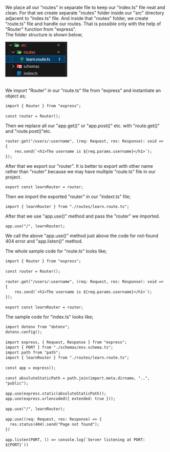 We place all our "routes" in separate file to keep our "index.ts" file neat and clean. For that we create separate "routes" folder inside our "src" directory adjacent to "index.ts" file. And inside that "routes" folder, we create "route.ts" file and handle our routes. That is possible only with the help of "Router" function from "express".
<br> The folder structure is shown below;

![express-router](../images/express-router.png)

<br> We import "Router" in our "route.ts" file from "express" and instantiate an object as;

```
import { Router } from "express";

const router = Router();
```

Then we replace all our "app.get()" or "app.post()" etc. with "route.get()" and "route.post()"etc.

```
router.get("/users/:username", (req: Request, res: Response): void => {
    res.send(`<h1>The username is ${req.params.username}</h1>`);
});
```

After that we export our "router". It is better to export with other name rather than "router" because we may have multiple "route.ts" file in our project.

```
export const learnRouter = router;
```

Then we import the exported "router" in our "indext.ts" file;

```
import { learnRouter } from "./routes/learn.route.ts";
```

After that we use "app.use()" method and pass the "router" we imported.

```
app.use("/", learnRouter);
```

We call the above "app.use()" method just above the code for not-found 404 error and "app.listen()" method.

The whole sample code for "route.ts" looks like;

```
import { Router } from "express";

const router = Router();

router.get("/users/:username", (req: Request, res: Response): void => {
    res.send(`<h1>The username is ${req.params.username}</h1>`);
});

export const learnRouter = router;
```

The sample code for "index.ts" looks like;

```
import dotenv from "dotenv";
dotenv.config();

import express, { Request, Response } from "express";
import { PORT } from "./schemas/env.schema.ts";
import path from "path";
import { learnRouter } from "./routes/learn.route.ts";

const app = express();

const absoluteStaticPath = path.join(import.meta.dirname, "..", "public");

app.use(express.static(absoluteStaticPath));
app.use(express.urlencoded({ extended: true }));

app.use("/", learnRouter);

app.use((req: Request, res: Response) => {
  res.status(404).send("Page not found");
})

app.listen(PORT, () => console.log(`Server listening at PORT: ${PORT}`))
```
